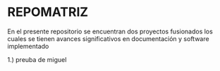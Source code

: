 # REPOMATRIZ
En el presente repositorio se encuentran dos proyectos fusionados los cuales se tienen avances significativos en documentación y software implementado 

1.) preuba de miguel